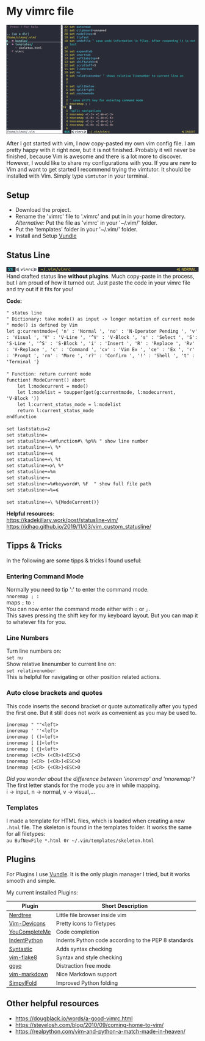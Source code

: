 # My vimrc file

![Window](/screenshots/Window.png)  

After I got started with vim, I now copy-pasted my own vim config file.
I am pretty happy with it right now, but it is not finished.
Probably it will never be finished, because Vim is awesome and there is a lot more to discover.  
However, I would like to share my configurations with you.
If you are new to Vim and want to get started I recommend trying the vimtutor. It should be installed with Vim. Simply type `vimtutor` in your terminal.

## Setup
- Download the project.
- Rename the 'vimrc' file to '.vimrc' and put in in your home directory.  
    *Alternative:* Put the file as 'vimrc' in your '~/.vim/' folder.
- Put the 'templates' folder in your '~/.vim/' folder.
- Install and Setup [Vundle](https://github.com/VundleVim/Vundle.vim)

## Status Line
![Status Line](/screenshots/StatusLine.png)  
Hand crafted status line **without plugins**. Much copy-paste in the process, but I am proud of how it turned out. Just paste the code in your vimrc file and try out if it fits for you!  

**Code:**

```vim
" status line
" Dictionary: take mode() as input -> longer notation of current mode
" mode() is defined by Vim
let g:currentmode={ 'n' : 'Normal ', 'no' : 'N·Operator Pending ', 'v' : 'Visual ', 'V' : 'V·Line ', '^V' : 'V·Block ', 's' : 'Select ', 'S': 'S·Line ', '^S' : 'S·Block ', 'i' : 'Insert ', 'R' : 'Replace ', 'Rv' : 'V·Replace ', 'c' : 'Command ', 'cv' : 'Vim Ex ', 'ce' : 'Ex ', 'r' : 'Prompt ', 'rm' : 'More ', 'r?' : 'Confirm ', '!' : 'Shell ', 't' : 'Terminal '}

" Function: return current mode
function! ModeCurrent() abort
    let l:modecurrent = mode()
    let l:modelist = toupper(get(g:currentmode, l:modecurrent, 'V·Block '))
    let l:current_status_mode = l:modelist
    return l:current_status_mode
endfunction

set laststatus=2
set statusline=
set statusline+=%#function#\ %p%% " show line number
set statusline+=\ %*
set statusline+=≼
set statusline+=\ %t
set statusline+=≽\ %*
set statusline+=%m
set statusline+=
set statusline+=%#keyword#\ %F  " show full file path
set statusline+=%=≼

set statusline+=\ %{ModeCurrent()}
```

**Helpful resources:**  
https://kadekillary.work/post/statusline-vim/  
https://jdhao.github.io/2019/11/03/vim_custom_statusline/  


## Tipps & Tricks
In the following are some tipps & tricks I found useful:

### Entering Command Mode
Normally you need to tip ':' to enter the command mode.  
`nnoremap ; :`  
maps `;` to `:`   
You can now enter the command mode either with `:` or `;`.  
This saves pressing the shift key for my keyboard layout. But you can map it to whatever fits for you.  

### Line Numbers
Turn line numbers on:  
`set nu`  
Show relative linenumber to current line on:  
`set relativenumber`  
This is helpful for navigating or other position related actions.  

### Auto close brackets and quotes
This code inserts the second bracket or quote automatically after you typed the first one. But it still does not work as convenient as you may be used to.
```
inoremap " ""<left>
inoremap ' ''<left>
inoremap ( ()<left>
inoremap [ []<left>
inoremap { {}<left>
inoremap (<CR> (<CR>)<ESC>O
inoremap [<CR> [<CR>]<ESC>O
inoremap {<CR> {<CR>}<ESC>O
```

*Did you wonder about the difference between 'inoremap' and 'nnoremap'?*  
The first letter stands for the mode you are in while mapping.  
i -> input, n -> normal, v -> visual,...  

### Templates
I made a template for HTML files, which is loaded when creating a new `.html` file. The skeleton is found in the templates folder. It works the same for all filetypes:  
`au BufNewFile *.html 0r ~/.vim/templates/skeleton.html`  

## Plugins
For Plugins I use [Vundle](https://github.com/VundleVim/Vundle.vim). It is the only plugin manager I tried, but it works smooth and simple.  

My current installed Plugins:  
  
Plugin | Short Description
------ | -----------------
[Nerdtree](https://github.com/preservim/nerdtree) | Little file browser inside vim
[Vim-Devicons](https://github.com/ryanoasis/vim-devicons) | Pretty icons to filetypes
[YouCompleteMe](https://github.com/ycm-core/YouCompleteMe) | Code completion
[IndentPython](https://github.com/vim-scripts/indentpython.vim) | Indents Python code according to the PEP 8 standards
[Syntastic](https://github.com/vim-syntastic/syntastic) | Adds syntax checking
[vim-flake8](https://github.com/nvie/vim-flake8) | Syntax and style checking
[goyo](https://github.com/junegunn/goyo.vim) | Distraction free mode
[vim-markdown](https://github.com/gabrielelana/vim-markdown) | Nice Markdown support
[SimpylFold](https://github.com/tmhedberg/SimpylFold) | Improved Python folding


## Other helpful resources
- https://dougblack.io/words/a-good-vimrc.html
- https://stevelosh.com/blog/2010/09/coming-home-to-vim/  
- https://realpython.com/vim-and-python-a-match-made-in-heaven/
